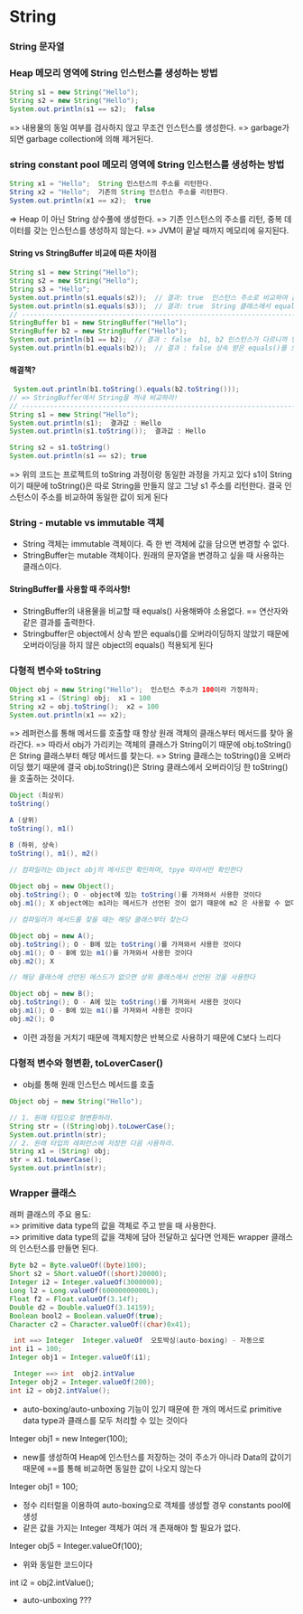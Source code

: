 # String 

### String 문자열 

### Heap 메모리 영역에 String 인스턴스를 생성하는 방법

```java
String s1 = new String("Hello"); 
String s2 = new String("Hello");
System.out.println(s1 == s2);  false 
```
=> 내용물의 동일 여부를 검사하지 않고 무조건 인스턴스를 생성한다.
=> garbage가 되면 garbage collection에 의해 제거된다.

### string constant pool 메모리 영역에 String 인스턴스를 생성하는 방법

```java
String x1 = "Hello";  String 인스턴스의 주소를 리턴한다.
String x2 = "Hello";  기존의 String 인스턴스 주소를 리턴한다.
System.out.println(x1 == x2);  true
```

=> Heap 이 아닌 String 상수풀에 생성한다.
=> 기존 인스턴스의 주소를 리턴, 중복 데이터를 갖는 인스턴스를 생성하지 않는다.
=> JVM이 끝날 때까지 메모리에 유지된다.

#### String vs StringBuffer 비교에 따른 차이점 

```java
String s1 = new String("Hello"); 
String s2 = new String("Hello");
String s3 = "Hello";
System.out.println(s1.equals(s2));  // 결과: true  인스턴스 주소로 비교하여 값이 동일
System.out.println(s1.equals(s3));  // 결과: true  String 클래스에서 equals()를 오버라이딩
// --------------------------------------------------------------------------------------------------------
StringBuffer b1 = new StringBuffer("Hello");
StringBuffer b2 = new StringBuffer("Hello");
System.out.println(b1 == b2);  // 결과 : false  b1, b2 인스턴스가 다르니까 당연히 결과는 false이다.
System.out.println(b1.equals(b2));  // 결과 : false 상속 받은 equals()를 오버라이딩 않고 Object의 equals()를 사용
```

#### 해결책? 
```java
 System.out.println(b1.toString().equals(b2.toString()));
// => StringBuffer에서 String을 꺼내 비교하라! 
// --------------------------------------------------------------------------------------
String s1 = new String("Hello");
System.out.println(s1);  결과값 : Hello
System.out.println(s1.toString());  결과값 : Hello

String s2 = s1.toString()
System.out.println(s1 == s2); true
```
=> 위의 코드는 프로젝트의 toString 과정이랑 동일한 과정을 가지고 있다 
 s1이 String이기 때문에 toString()은 따로 String을 만들지 않고 그냥 s1 주소를 리턴한다.
 결국 인스턴스이 주소를 비교하여 동일한 값이 되게 된다 


### String - mutable vs immutable 객체

- String 객체는 immutable 객체이다. 즉 한 번 객체에 값을 담으면 변경할 수 없다.
- StringBuffer는 mutable 객체이다. 원래의 문자열을 변경하고 싶을 때 사용하는 클래스이다.

#### StringBuffer를 사용할 때 주의사항!
- StringBuffer의 내용물을 비교할 때 equals() 사용해봐야 소용없다. == 연산자와 같은 결과를 출력한다.
- Stringbuffer은 object에서 상속 받은 equals()를 오버라이딩하지 않았기 때문에오버라이딩을 하지 않은 object의 equals() 적용되게 된다


### 다형적 변수와 toString

```java
Object obj = new String("Hello");  인스턴스 주소가 100이라 가정하자;
String x1 = (String) obj;  x1 = 100
String x2 = obj.toString();  x2 = 100
System.out.println(x1 == x2);
```
=> 레퍼런스를 통해 메서드를 호출할 때 항상 원래 객체의 클래스부터 메서드를 찾아 올라간다.
=> 따라서 obj가 가리키는 객체의 클래스가 String이기 때문에 obj.toString()은 String 클래스부터 해당 메서드를 찾는다.
=> String 클래스는 toString()을 오버라이딩 했기 때문에 결국 obj.toString()은 String 클래스에서 오버라이딩 한 toString()을 호출하는 것이다.

```java
Object (최상위)
toString()

A (상위)
toString(), m1()

B (하위, 상속)
toString(), m1(), m2()

// 컴파일러는 Object obj의 메서드만 확인하며, tpye 따라서만 확인한다
 
Object obj = new Object();
obj.toString(); O - object에 있는 toString()를 가져와서 사용한 것이다
obj.m1(); X object에는 m1라는 메서드가 선언된 것이 없기 때문에 m2 은 사용할 수 없다

// 컴파일러가 메서드를 찾을 때는 해당 클래스부터 찾는다

Object obj = new A();
obj.toString(); O - B에 있는 toString()를 가져와서 사용한 것이다
obj.m1(); O - B에 있는 m1()를 가져와서 사용한 것이다
obj.m2(); X

// 해당 클래스에 선언된 메스드가 없으면 상위 클래스에서 선언된 것을 사용한다 

Object obj = new B();
obj.toString(); O - A에 있는 toString()를 가져와서 사용한 것이다
obj.m1(); O - B에 있는 m1()를 가져와서 사용한 것이다
obj.m2(); O
```

- 이런 과정을 거치기 때문에 객체지향은 반복으로 사용하기 때문에 C보다 느리다


### 다형적 변수와 형변환, toLoverCaser()
- obj를 통해 원래 인스턴스 메서드를 호출

```java
Object obj = new String("Hello");

// 1. 원래 타입으로 형변환하라.
String str = ((String)obj).toLowerCase();
System.out.println(str);
// 2. 원래 타입의 레퍼런스에 저장한 다음 사용하라.
String x1 = (String) obj;
str = x1.toLowerCase();
System.out.println(str);
```

### Wrapper 클래스

래퍼 클래스의 주요 용도: <br>
 => primitive data type의 값을 객체로 주고 받을 때 사용한다.<br>
 => primitive data type의 값을 객체에 담아 전달하고 싶다면 언제든 wrapper 클래스의 인스턴스를 만들면 된다.<br>

```java
Byte b2 = Byte.valueOf((byte)100); 
Short s2 = Short.valueOf((short)20000); 
Integer i2 = Integer.valueOf(3000000); 
Long l2 = Long.valueOf(60000000000L); 
Float f2 = Float.valueOf(3.14f); 
Double d2 = Double.valueOf(3.14159); 
Boolean bool2 = Boolean.valueOf(true); 
Character c2 = Character.valueOf((char)0x41); 
```
```java
 int ==> Integer  Integer.valueOf  오토박싱(auto-boxing) - 자동으로 
int i1 = 100;
Integer obj1 = Integer.valueOf(i1);
```
```java
 Integer ==> int  obj2.intValue
Integer obj2 = Integer.valueOf(200);
int i2 = obj2.intValue();
```

- auto-boxing/auto-unboxing 기능이 있기 때문에 한 개의 메서드로 primitive data type과 클래스를 모두 처리할 수 있는 것이다

Integer obj1 = new Integer(100);
- new를 생성하여 Heap에 인스턴스를 저장하는 것이 주소가 아니라 Data의 값이기 때문에 ==를 통해 비교하면 동일한 값이 나오지 않는다 

Integer obj1 = 100;
- 정수 리터럴을 이용하여 auto-boxing으로 객체를 생성할 경우 constants pool에 생성
- 같은 값을 가지는 Integer 객체가 여러 개 존재해야 할 필요가 없다.

Integer obj5 = Integer.valueOf(100);
- 위와 동일한 코드이다

int i2 = obj2.intValue();
- auto-unboxing ???